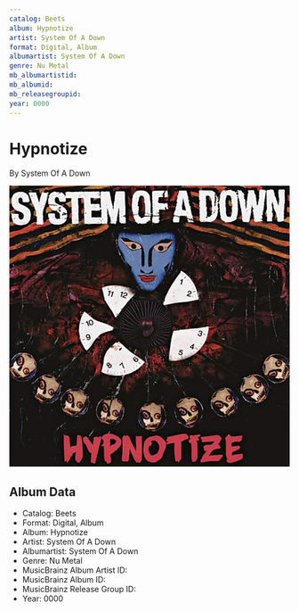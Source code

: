 ```yaml
---
catalog: Beets
album: Hypnotize
artist: System Of A Down
format: Digital, Album
albumartist: System Of A Down
genre: Nu Metal
mb_albumartistid: 
mb_albumid: 
mb_releasegroupid: 
year: 0000
---
```


# Hypnotize

By System Of A Down

![](../../assets/beetscovers/System_Of_A_Down-Hypnotize.jpg)

## Album Data

- Catalog: Beets
- Format: Digital, Album
- Album: Hypnotize
- Artist: System Of A Down
- Albumartist: System Of A Down
- Genre: Nu Metal
- MusicBrainz Album Artist ID: 
- MusicBrainz Album ID: 
- MusicBrainz Release Group ID: 
- Year: 0000

